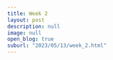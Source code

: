 ```yaml
---
title: Week 2
layout: post
description: null
image: null
open_blog: true
suburl: "2023/05/13/week_2.html"
---
```

